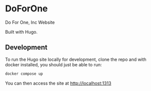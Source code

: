 # DoForOne
Do For One, Inc Website

Built with Hugo.

## Development
To run the Hugo site locally for development, clone the repo and with docker installed, you should just be able to run:

```bash
docker compose up
```

You can then access the site at [http://localhost:1313](http://localhost:1313)
